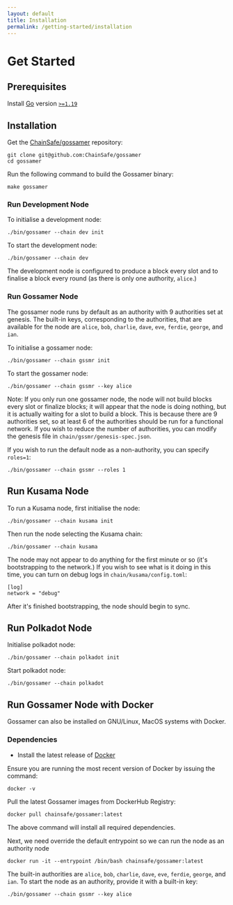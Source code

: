 ```yaml
---
layout: default
title: Installation
permalink: /getting-started/installation
---
```


# Get Started

## Prerequisites

Install [Go](https://go.dev/doc/install) version [`>=1.19`](https://go.dev/dl/#go1.19)

## Installation

Get the <a target="_blank" rel="noopener noreferrer" href="https://github.com/ChainSafe/gossamer">ChainSafe/gossamer</a> repository:

```
git clone git@github.com:ChainSafe/gossamer
cd gossamer
```

Run the following command to build the Gossamer binary:

```
make gossamer
```

### Run Development Node

To initialise a development node:

```
./bin/gossamer --chain dev init
```

To start the development node:

```
./bin/gossamer --chain dev
```

The development node is configured to produce a block every slot and to finalise a block every round (as there is only one authority, `alice`.)

### Run Gossamer Node

The gossamer node runs by default as an authority with 9 authorities set at genesis. The built-in keys, corresponding to the authorities, that are available for the node are `alice`, `bob`, `charlie`, `dave`, `eve`, `ferdie`, `george`, and `ian`.

To initialise a gossamer node:

```
./bin/gossamer --chain gssmr init
```

To start the gossamer node:

```
./bin/gossamer --chain gssmr --key alice
```

Note: If you only run one gossamer node, the node will not build blocks every slot or finalize blocks; it will appear that the node is doing nothing, but it is actually waiting for a slot to build a block. This is because there are 9 authorities set, so at least 6 of the authorities should be run for a functional network. If you wish to reduce the number of authorities, you can modify the genesis file in `chain/gssmr/genesis-spec.json`.

If you wish to run the default node as a non-authority, you can specify `roles=1`:

```
./bin/gossamer --chain gssmr --roles 1
```

## Run Kusama Node

To run a Kusama node, first initialise the node:

```
./bin/gossamer --chain kusama init
```

Then run the node selecting the Kusama chain:

```
./bin/gossamer --chain kusama
```

The node may not appear to do anything for the first minute or so (it's bootstrapping to the network.) If you wish to see what is it doing in this time, you can turn on debug logs in `chain/kusama/config.toml`:

```
[log]
network = "debug"
```

After it's finished bootstrapping, the node should begin to sync.

## Run Polkadot Node

Initialise polkadot node:

```
./bin/gossamer --chain polkadot init
```

Start polkadot node:

```
./bin/gossamer --chain polkadot
```

## Run Gossamer Node with Docker

Gossamer can also be installed on GNU/Linux, MacOS systems with Docker.

### Dependencies

- Install the latest release of [Docker](https://docs.docker.com/get-docker/)

Ensure you are running the most recent version of Docker by issuing the command:

```
docker -v
```

Pull the latest Gossamer images from DockerHub Registry:

```
docker pull chainsafe/gossamer:latest
```

The above command will install all required dependencies.  

Next, we need override the default entrypoint so we can run the node as an authority node

```
docker run -it --entrypoint /bin/bash chainsafe/gossamer:latest
```

The built-in authorities are `alice`, `bob`, `charlie`, `dave`, `eve`, `ferdie`, `george`, and `ian`. To start the node as an authority, provide it with a built-in key:

```
./bin/gossamer --chain gssmr --key alice
```
